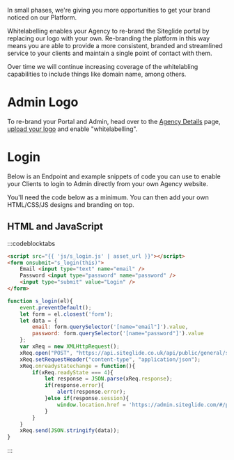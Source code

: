 ​In small phases, we're giving you more opportunities to get your brand noticed on our Platform.

Whitelabelling enables your Agency to re-brand the Siteglide portal by replacing our logo with your own. Re-branding the platform in this way means you are able to provide a more consistent, branded and streamlined service to your clients and maintain a single point of contact with them.

Over time we will continue increasing coverage of the whitelabling capabilities to include things like domain name, among others.&#x20;

# Admin Logo

To re-brand your Portal and Admin, head over to the [Agency Details](https://help.siteglide.com/article/36-agency-getting-started) page, [upload your logo](https://help.siteglide.com/article/36-agency-getting-started) and enable "whitelabelling".

# Login

Below is an Endpoint and example snippets of code you can use to enable your Clients to login to Admin directly from your own Agency website.

You'll need the code below as a minimum. You can then add your own HTML/CSS/JS designs and branding on top.

## HTML and JavaScript

:::codeblocktabs
```html
<script src="{{ 'js/s_login.js' | asset_url }}"></script>
<form onsubmit="s_login(this)">
	Email <input type="text" name="email" />
	Password <input type="password" name="password" />
	<input type="submit" value="Login" />
</form>
```

```javascript
function s_login(el){
	event.preventDefault();
	let form = el.closest('form');
	let data = {
		email: form.querySelector('[name="email"]').value,
		password: form.querySelector('[name="password"]').value
	};
	var xReq = new XMLHttpRequest();
	xReq.open("POST", "https://api.siteglide.co.uk/api/public/general/sessions/login");
	xReq.setRequestHeader("content-type", "application/json");
	xReq.onreadystatechange = function(){
		if(xReq.readyState === 4){
			let response = JSON.parse(xReq.response);
			if(response.error){
				alert(response.error);
			}else if(response.session){
				window.location.href = 'https://admin.siteglide.com/#/public/login?s='+response.session;
			}
		}
	}
	xReq.send(JSON.stringify(data));
}

```
:::

